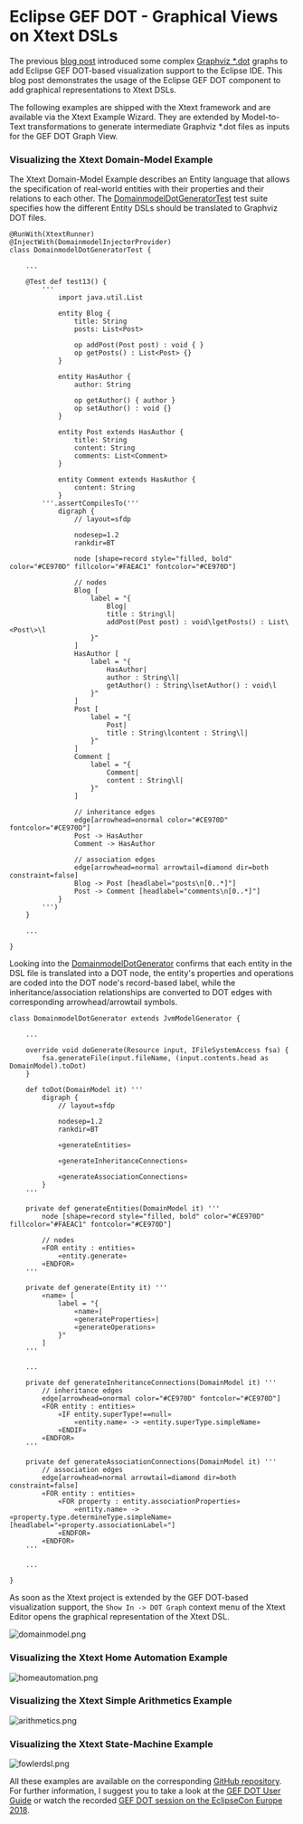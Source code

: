 # Eclipse GEF DOT - Graphical Views on Xtext DSLs

The previous [blog post](https://blogs.itemis.com/en/editing-graphviz-.dot-files-with-the-gef-dot-editor) introduced some complex [Graphviz \*.dot](https://graphviz.gitlab.io/_pages/doc/info/lang.html) graphs to add Eclipse GEF DOT-based visualization support to the Eclipse IDE. This blog post demonstrates the usage of the Eclipse GEF DOT component to add graphical representations to Xtext DSLs.

The following examples are shipped with the Xtext framework and are available via the Xtext Example Wizard. They are extended by Model-to-Text transformations to generate intermediate Graphviz \*.dot files as inputs for the GEF DOT Graph View.

### Visualizing the Xtext Domain-Model Example

The Xtext Domain-Model Example describes an Entity language that allows the specification of real-world entities with their properties and their relations to each other. The [DomainmodelDotGeneratorTest](https://github.com/itemis/itemis-blog/blob/gef_graphical_views_on_xtext_dsls/DomainModelExample/org.eclipse.xtext.example.domainmodel.tests/src/org/eclipse/xtext/example/domainmodel/tests/DomainmodelDotGeneratorTest.xtend) test suite specifies how the different Entity DSLs should be translated to Graphviz DOT files.
```Xtend
@RunWith(XtextRunner)
@InjectWith(DomainmodelInjectorProvider)
class DomainmodelDotGeneratorTest {

	...

	@Test def test13() {
		'''
			import java.util.List

			entity Blog {
				title: String
				posts: List<Post>

				op addPost(Post post) : void { }
				op getPosts() : List<Post> {}
			}

			entity HasAuthor {
				author: String

				op getAuthor() { author }
				op setAuthor() : void {}
			}

			entity Post extends HasAuthor {
				title: String
				content: String
				comments: List<Comment>
			}

			entity Comment extends HasAuthor {
				content: String
			}
		'''.assertCompilesTo('''
			digraph {
				// layout=sfdp

				nodesep=1.2
				rankdir=BT

				node [shape=record style="filled, bold" color="#CE970D" fillcolor="#FAEAC1" fontcolor="#CE970D"]

				// nodes
				Blog [
					label = "{
						Blog|
						title : String\l|
						addPost(Post post) : void\lgetPosts() : List\<Post\>\l
					}"
				]
				HasAuthor [
					label = "{
						HasAuthor|
						author : String\l|
						getAuthor() : String\lsetAuthor() : void\l
					}"
				]
				Post [
					label = "{
						Post|
						title : String\lcontent : String\l|
					}"
				]
				Comment [
					label = "{
						Comment|
						content : String\l|
					}"
				]

				// inheritance edges
				edge[arrowhead=onormal color="#CE970D" fontcolor="#CE970D"]
				Post -> HasAuthor
				Comment -> HasAuthor

				// association edges
				edge[arrowhead=normal arrowtail=diamond dir=both constraint=false]
				Blog -> Post [headlabel="posts\n[0..*]"]
				Post -> Comment [headlabel="comments\n[0..*]"]
			}
		''')
	}

	...

}
```
Looking into the [DomainmodelDotGenerator](https://github.com/itemis/itemis-blog/blob/gef_graphical_views_on_xtext_dsls/DomainModelExample/org.eclipse.xtext.example.domainmodel/src/org/eclipse/xtext/example/domainmodel/generator/DomainmodelDotGenerator.xtend) confirms that each entity in the DSL file is translated into a DOT node, the entity's properties and operations are coded into the DOT node's record-based label, while the inheritance/association relationships are converted to DOT edges with corresponding arrowhead/arrowtail symbols.

```Xtend
class DomainmodelDotGenerator extends JvmModelGenerator {

	...

	override void doGenerate(Resource input, IFileSystemAccess fsa) {
		fsa.generateFile(input.fileName, (input.contents.head as DomainModel).toDot)
	}

	def toDot(DomainModel it) '''
		digraph {
			// layout=sfdp

			nodesep=1.2
			rankdir=BT

			«generateEntities»

			«generateInheritanceConnections»

			«generateAssociationConnections»
		}
	'''

	private def generateEntities(DomainModel it) '''
		node [shape=record style="filled, bold" color="#CE970D" fillcolor="#FAEAC1" fontcolor="#CE970D"]

		// nodes
		«FOR entity : entities»
			«entity.generate»
		«ENDFOR»
	'''

	private def generate(Entity it) '''
		«name» [
			label = "{
				«name»|
				«generateProperties»|
				«generateOperations»
			}"
		]
	'''

	...

	private def generateInheritanceConnections(DomainModel it) '''
		// inheritance edges
		edge[arrowhead=onormal color="#CE970D" fontcolor="#CE970D"]
		«FOR entity : entities»
			«IF entity.superType!==null»
				«entity.name» -> «entity.superType.simpleName»
			«ENDIF»
		«ENDFOR»
	'''

	private def generateAssociationConnections(DomainModel it) '''
		// association edges
		edge[arrowhead=normal arrowtail=diamond dir=both constraint=false]
		«FOR entity : entities»
			«FOR property : entity.associationProperties»
				«entity.name» -> «property.type.determineType.simpleName» [headlabel="«property.associationLabel»"]
			«ENDFOR»
		«ENDFOR»
	'''

	...

}
```
 As soon as the Xtext project is extended by the GEF DOT-based visualization support, the `Show In -> DOT Graph` context menu of the Xtext Editor opens the graphical representation of the Xtext DSL.

![domainmodel.png](images/domainmodel.png)

### Visualizing the Xtext Home Automation Example
![homeautomation.png](images/homeautomation.png)

### Visualizing the Xtext Simple Arithmetics Example
![arithmetics.png](images/arithmetics.png)

### Visualizing the Xtext State-Machine Example
![fowlerdsl.png](images/fowlerdsl.png)

All these examples are available on the corresponding [GitHub repository](https://github.com/itemis/itemis-blog/tree/gef_graphical_views_on_xtext_dsls). For further information, I suggest you to take a look at the [GEF DOT User Guide](https://github.com/eclipse/gef/wiki/DOT-User-Guide) or watch the recorded [GEF DOT session on the EclipseCon Europe 2018](https://www.eclipsecon.org/europe2018/sessions/eclipse-gef-dot-graphviz-authoring-environment-eclipse).
